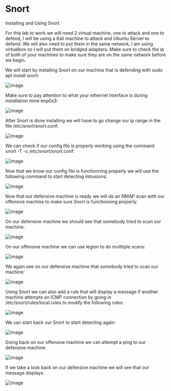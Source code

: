 # Snort
Installing and Using Snort

For this lab to work we will need 2 virtual machine, one to attack and one to defend, I will be using a Kali machine to attack and Ubuntu Server to defend. We will also need to put them in the same network, I am using virtualbox so I will put them on bridged adapters. Make sure to check the ip of both of your machines to make sure they are on the same network before we begin.

We will start by installing Snort on our machine that is defending with sudo apt install snort:

![image](https://github.com/user-attachments/assets/25561b57-a45f-4808-97ca-e9cbc9dc2cf0)

Make sure to pay attention to what your ethernet interface is during installation mine enp0s3:

![image](https://github.com/user-attachments/assets/91bcb9a9-a1f0-4029-a1fc-1fdaa29796d7)

After Snort is done installing we will have to go change our ip range in the file /etc/snort/snort.conf:

![image](https://github.com/user-attachments/assets/68da237b-219e-486b-937a-4d433c317944)

We can check if our config file is properly working using the command snort -T -c /etc/snort/snort.conf:

![image](https://github.com/user-attachments/assets/8ca90d93-e2bb-4f30-9219-af02d66db84e)

Now that we know our config file is functionning properly we will use the following command to start detecting intrusions:

![image](https://github.com/user-attachments/assets/54d89e03-99ac-4dc5-970b-582252fd3d5e)

Now that our defensive machine is ready we will do an NMAP scan with our offensive machine to make sure Snort is functionning properly:

![image](https://github.com/user-attachments/assets/61426252-7e58-4dee-a283-4b5f1d18f8cb)

On our defensive machine we should see that somebody tried to scan our machine:

![image](https://github.com/user-attachments/assets/a044a99d-c0f4-438a-9b09-931281451f11)

On our offensive machine we can use legion to do multitple scans:

![image](https://github.com/user-attachments/assets/d93f0a38-e51c-4dcf-9ce8-51de16f2a045)

We again see on our defensive machine that somebody tried to scan our machine:

![image](https://github.com/user-attachments/assets/96b552c7-6c40-445b-a506-4f0e93eae52f)

Using Snort we can also add a rule that will display a message if another machine attempts an ICMP connection by going in /etc/snort/rules/local.rules to modify the following rules:

![image](https://github.com/user-attachments/assets/ab49f630-8526-4791-9500-dd73522d24f7)

We can start back our Snort to start detecting again:

![image](https://github.com/user-attachments/assets/4213e500-872e-4971-a0e6-977c31705bed)

Going back on our offensive machine we can attempt a ping to our defensive machine:

![image](https://github.com/user-attachments/assets/2a6ad09e-7784-4deb-8b0f-e7e32d75184a)

If we take a look back on our defensive machine we will see that our message displays:

![image](https://github.com/user-attachments/assets/4ac1bf0c-83e0-4f1f-ad7d-870f44befbc1)















